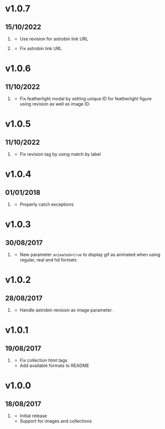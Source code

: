 # v1.0.7
## 15/10/2022

1. [](#new)
    * Use revision for astrobin link URL

2. [](#bugfix)
    * Fix astrobin link URL


# v1.0.6
## 11/10/2022

1. [](#bugfix)
    * Fix featherlight modal by setting unique ID for featherlight figure using revision as well as image ID.

# v1.0.5
## 11/10/2022

1. [](#bugfix)
    * Fix revision tag by using match by label

# v1.0.4
## 01/01/2018

1. [](#bugfix)
    * Properly catch exceptions

# v1.0.3
## 30/08/2017

1. [](#new)
    * New parameter `animated=true` to display gif as animated when using regular, real and hd formats

# v1.0.2
## 28/08/2017

1. [](#new)
    * Handle astrobin revision as image parameter.

# v1.0.1
## 19/08/2017

1. [](#new)
    * Fix collection html tags
    * Add available formats to README

# v1.0.0
## 18/08/2017

1. [](#new)
    * Initial release
    * Support for images and collections
